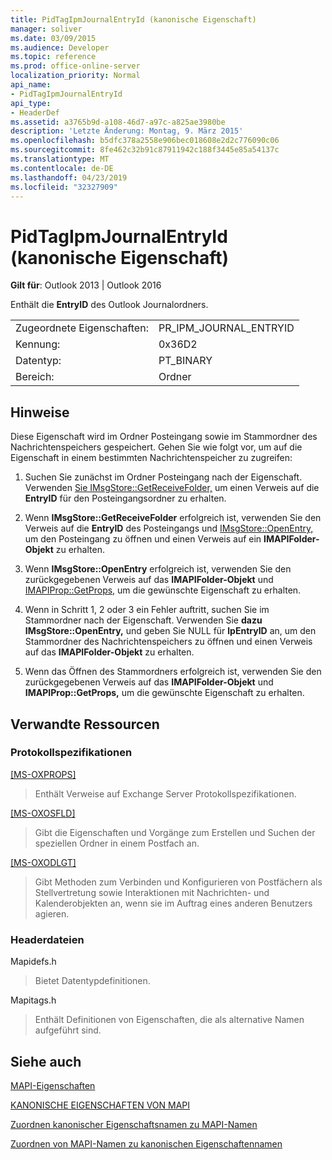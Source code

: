 ```yaml
---
title: PidTagIpmJournalEntryId (kanonische Eigenschaft)
manager: soliver
ms.date: 03/09/2015
ms.audience: Developer
ms.topic: reference
ms.prod: office-online-server
localization_priority: Normal
api_name:
- PidTagIpmJournalEntryId
api_type:
- HeaderDef
ms.assetid: a3765b9d-a108-46d7-a97c-a825ae3980be
description: 'Letzte Änderung: Montag, 9. März 2015'
ms.openlocfilehash: b5dfc378a2558e906bec018608e2d2c776090c06
ms.sourcegitcommit: 8fe462c32b91c87911942c188f3445e85a54137c
ms.translationtype: MT
ms.contentlocale: de-DE
ms.lasthandoff: 04/23/2019
ms.locfileid: "32327909"
---
```

# <a name="pidtagipmjournalentryid-canonical-property"></a>PidTagIpmJournalEntryId (kanonische Eigenschaft)

  
  
**Gilt für**: Outlook 2013 | Outlook 2016 
  
Enthält die **EntryID** des Outlook Journalordners. 
  
|||
|:-----|:-----|
|Zugeordnete Eigenschaften:  <br/> |PR_IPM_JOURNAL_ENTRYID  <br/> |
|Kennung:  <br/> |0x36D2  <br/> |
|Datentyp:  <br/> |PT_BINARY  <br/> |
|Bereich:  <br/> |Ordner  <br/> |
   
## <a name="remarks"></a>Hinweise

Diese Eigenschaft wird im Ordner Posteingang sowie im Stammordner des Nachrichtenspeichers gespeichert. Gehen Sie wie folgt vor, um auf die Eigenschaft in einem bestimmten Nachrichtenspeicher zu zugreifen: 
  
1. Suchen Sie zunächst im Ordner Posteingang nach der Eigenschaft. Verwenden [Sie IMsgStore::GetReceiveFolder,](imsgstore-getreceivefolder.md) um einen Verweis auf die **EntryID** für den Posteingangsordner zu erhalten. 
    
2. Wenn **IMsgStore::GetReceiveFolder** erfolgreich ist, verwenden Sie den Verweis auf die **EntryID** des Posteingangs und [IMsgStore::OpenEntry,](imsgstore-openentry.md) um den Posteingang zu öffnen und einen Verweis auf ein **IMAPIFolder-Objekt** zu erhalten. 
    
3. Wenn **IMsgStore::OpenEntry** erfolgreich ist, verwenden Sie den zurückgegebenen Verweis auf das **IMAPIFolder-Objekt** und [IMAPIProp::GetProps,](imapiprop-getprops.md) um die gewünschte Eigenschaft zu erhalten. 
    
4. Wenn in Schritt 1, 2 oder 3 ein Fehler auftritt, suchen Sie im Stammordner nach der Eigenschaft. Verwenden Sie **dazu IMsgStore::OpenEntry,** und geben Sie NULL für **lpEntryID** an, um den Stammordner des Nachrichtenspeichers zu öffnen und einen Verweis auf das **IMAPIFolder-Objekt** zu erhalten. 
    
5. Wenn das Öffnen des Stammordners erfolgreich ist, verwenden Sie den zurückgegebenen Verweis auf das **IMAPIFolder-Objekt** und **IMAPIProp::GetProps,** um die gewünschte Eigenschaft zu erhalten. 
    
## <a name="related-resources"></a>Verwandte Ressourcen

### <a name="protocol-specifications"></a>Protokollspezifikationen

[[MS-OXPROPS]](https://msdn.microsoft.com/library/f6ab1613-aefe-447d-a49c-18217230b148%28Office.15%29.aspx)
  
> Enthält Verweise auf Exchange Server Protokollspezifikationen.
    
[[MS-OXOSFLD]](https://msdn.microsoft.com/library/a60e9c16-2ba8-424b-b60c-385a8a2837cb%28Office.15%29.aspx)
  
> Gibt die Eigenschaften und Vorgänge zum Erstellen und Suchen der speziellen Ordner in einem Postfach an.
    
[[MS-OXODLGT]](https://msdn.microsoft.com/library/01a89b11-9c43-4c40-b147-8f6a1ef5a44f%28Office.15%29.aspx)
  
> Gibt Methoden zum Verbinden und Konfigurieren von Postfächern als Stellvertretung sowie Interaktionen mit Nachrichten- und Kalenderobjekten an, wenn sie im Auftrag eines anderen Benutzers agieren.
    
### <a name="header-files"></a>Headerdateien

Mapidefs.h
  
> Bietet Datentypdefinitionen.
    
Mapitags.h
  
> Enthält Definitionen von Eigenschaften, die als alternative Namen aufgeführt sind.
    
## <a name="see-also"></a>Siehe auch



[MAPI-Eigenschaften](mapi-properties.md)
  
[KANONISCHE EIGENSCHAFTEN VON MAPI](mapi-canonical-properties.md)
  
[Zuordnen kanonischer Eigenschaftsnamen zu MAPI-Namen](mapping-canonical-property-names-to-mapi-names.md)
  
[Zuordnen von MAPI-Namen zu kanonischen Eigenschaftennamen](mapping-mapi-names-to-canonical-property-names.md)

